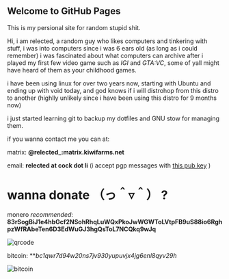 ## Welcome to GitHub Pages
This is my persional site for random stupid shit.

Hi, i am relected, a random guy who likes computers and tinkering with stuff, i was into computers since i was 6 ears old (as long as i could remember)
i was fascinated about what computers can archive after i played my first few video game such as *IGI* and *GTA:VC*, some of yall might have heard of them as your childhood games.

i have been using linux for over two years now, starting with Ubuntu and ending up with void today, and god knows if i will distrohop from this distro to another (highlly unlikely since i have been using this distro for 9 months now)

i just started learning git to backup my dotfiles and GNU stow for managing them.

if you wanna contact me you can at:

matrix: **@relected_:matrix.kiwifarms.net**

email: **relected at cock dot li** (i accept pgp messages with [this pub key](https://keys.openpgp.org/vks/v1/by-fingerprint/DB4FC69B2E9803D8B66C8F004361636F20F5A509) )

# wanna donate （っ＾▿＾） ?

monero *recommended*: **83rSogBiJ1e4hbGcf2NSohRhqLuWQxPkoJwWGWToLVtpFB9uS88io6RghpzWfRAbeTen6D3EdWuGJ3hgQsToL7NCQkq9wJq**

![qrcode](https://user-images.githubusercontent.com/61807003/151673316-260b84da-5e14-4a91-9c5a-fea9b5dc924e.png)

bitcoin: ***bc1qwr7d94w20ns7jv930yupuvjx4jg6enl8qyv29h*

![bitcoin](https://user-images.githubusercontent.com/61807003/151673631-eb7663be-6129-434a-aa7d-33ca21bbfce3.png)
